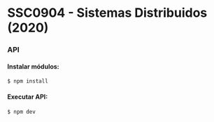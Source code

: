 # SSC0904 - Sistemas Distribuidos (2020)
<h3>API</h3>

#### Instalar módulos:
`$ npm install`
#### Executar API:
`$ npm dev`